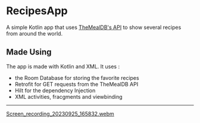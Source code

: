 # RecipesApp
A simple Kotlin app that uses [TheMealDB's API](https://www.themealdb.com/api.php) to show several recipes from around the world.

## Made Using
The app is made with Kotlin and XML. It uses :
  * the Room Database for storing the favorite recipes
  * Retrofit for GET requests from the TheMealDB API
  * Hilt for the dependency Injection
  * XML activities, fracgments and viewbinding

---
[Screen_recording_20230925_165832.webm](https://github.com/Darfune/RecipesApp/assets/72785430/129b9315-7f31-452a-bf22-1276397f3100)
